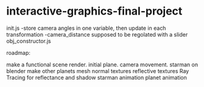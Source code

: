 # interactive-graphics-final-project

init.js
-store camera angles in one variable, then update in each transformation
-camera_distance supposed to be regolated with a slider
obj_constructor.js



roadmap:

make a functional scene render.
initial plane.
camera movement.
starman on blender
make other planets mesh
normal textures
reflective textures
Ray Tracing for reflectance and shadow 
starman animation 
planet animation